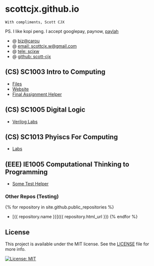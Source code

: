 # scottcjx.github.io

`With compliments, Scott CJX`

PS. I like kopi peng. I accept googlepay, paynow, [paylah](./rsc/plspaylahme.jpg)

- @ [biz@carou](https://www.carousell.sg/p/programming-coding-help-consultation-1196819850/)
- @ [email: scottcjx.w@gmail.com](mailto:scottcjx.w@gmail.com)
- @ [tele: scjxw](https://t.me/scjxw)
- @ [github: scott-cjx](https://github.com/scott-cjx)

## (CS) SC1003 Intro to Computing 
- [Files](https://github.com/scottcjx/sc1003)
- [Website](https://scottcjx.github.io/sc1003)
- [Final Assignment Helper](./sc1003-final-assignment-helper)

## (CS) SC1005 Digital Logic
- [Verilog Labs](https://github.com/scottcjx/sc1005-verilog)

## (CS) SC1013 Phyiscs For Computing
- [Labs](https://github.com/scottcjx/sc1013-labs)

## (EEE) IE1005 Computational Thinking to Programming
- [Some Test Helper](./ie1005-helper)

### Other Repos (Testing)
{% for repository in site.github.public_repositories %}
- [{{ repository.name }}]({{ repository.html_url }})
{% endfor %}

## License
This project is available under the MIT license. See the [LICENSE](./LICENSE.md) file for more info.

[![License: MIT](https://img.shields.io/badge/License-MIT-yellow.svg)](https://opensource.org/licenses/MIT)
